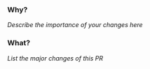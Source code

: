 ### Why?
_Describe the importance of your changes here_

### What?
_List the major changes of this PR_
